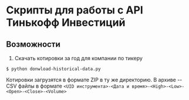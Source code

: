 # Скрипты для работы с API Тинькофф Инвестиций
## Возможности
1. Скачать котировки за год для компании по тикеру
```
$ python donwload-historical-data.py
```
Котировки загрузятся в формате ZIP в ту же директорию. В архиве -- CSV файлы в формате `<UID инструмента>-<Дата и время>-<High>-<Low>-<Open>-<Close>-<Volume>`